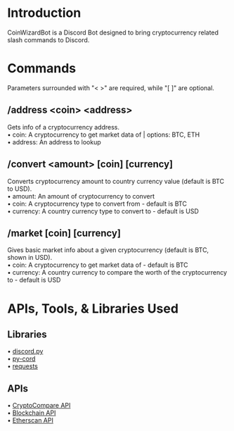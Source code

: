 # Introduction
CoinWizardBot is a Discord Bot designed to bring cryptocurrency related slash commands to Discord.

# Commands
Parameters surrounded with "< >" are required, while "[ ]" are optional. 
## /address \<coin\> \<address\>
Gets info of a cryptocurrency address.<br>
    • coin: A cryptocurrency to get market data of | options: BTC, ETH<br>
    • address: An address to lookup<br>

## /convert \<amount\> \[coin\] \[currency\]
Converts cryptocurrency amount to country currency value (default is BTC to USD).<br>
    • amount: An amount of cryptocurrency to convert<br>
    • coin: A cryptocurrency type to convert from - default is BTC<br>
    • currency: A country currency type to convert to - default is USD<br>

## /market \[coin\] \[currency\]
Gives basic market info about a given cryptocurrency (default is BTC, shown in USD).<br>
    • coin: A cryptocurrency to get market data of - default is BTC<br>
    • currency: A country currency to compare the worth of the cryptocurrency to - default is USD<br>

# APIs, Tools, & Libraries Used
## Libraries
• [discord.py](https://discordpy.readthedocs.io/en/stable/index.html)<br>
• [py-cord](https://docs.pycord.dev/en/stable/index.html)<br>
• [requests](https://pypi.org/project/requests/)<br>
## APIs
• [CryptoCompare API](https://min-api.cryptocompare.com/documentation)<br>
• [Blockchain API](https://www.blockchain.com/explorer/api)<br>
• [Etherscan API](https://docs.etherscan.io/)<br>